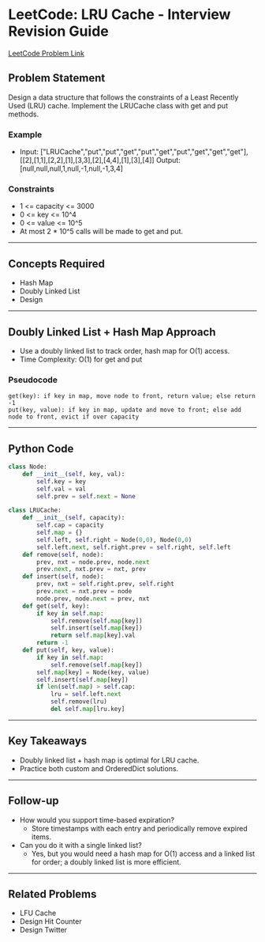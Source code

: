 # LeetCode: LRU Cache - Interview Revision Guide

[LeetCode Problem Link](https://leetcode.com/problems/lru-cache/description/)

## Problem Statement
Design a data structure that follows the constraints of a Least Recently Used (LRU) cache. Implement the LRUCache class with get and put methods.

### Example
- Input: ["LRUCache","put","put","get","put","get","put","get","get","get"], [[2],[1,1],[2,2],[1],[3,3],[2],[4,4],[1],[3],[4]]
  Output: [null,null,null,1,null,-1,null,-1,3,4]

### Constraints
- 1 <= capacity <= 3000
- 0 <= key <= 10^4
- 0 <= value <= 10^5
- At most 2 * 10^5 calls will be made to get and put.

---

## Concepts Required
- Hash Map
- Doubly Linked List
- Design

---

## Doubly Linked List + Hash Map Approach
- Use a doubly linked list to track order, hash map for O(1) access.
- Time Complexity: O(1) for get and put

### Pseudocode
```
get(key): if key in map, move node to front, return value; else return -1
put(key, value): if key in map, update and move to front; else add node to front, evict if over capacity
```

---

## Python Code
```python
class Node:
    def __init__(self, key, val):
        self.key = key
        self.val = val
        self.prev = self.next = None

class LRUCache:
    def __init__(self, capacity):
        self.cap = capacity
        self.map = {}
        self.left, self.right = Node(0,0), Node(0,0)
        self.left.next, self.right.prev = self.right, self.left
    def remove(self, node):
        prev, nxt = node.prev, node.next
        prev.next, nxt.prev = nxt, prev
    def insert(self, node):
        prev, nxt = self.right.prev, self.right
        prev.next = nxt.prev = node
        node.prev, node.next = prev, nxt
    def get(self, key):
        if key in self.map:
            self.remove(self.map[key])
            self.insert(self.map[key])
            return self.map[key].val
        return -1
    def put(self, key, value):
        if key in self.map:
            self.remove(self.map[key])
        self.map[key] = Node(key, value)
        self.insert(self.map[key])
        if len(self.map) > self.cap:
            lru = self.left.next
            self.remove(lru)
            del self.map[lru.key]
```

---

## Key Takeaways
- Doubly linked list + hash map is optimal for LRU cache.
- Practice both custom and OrderedDict solutions.

---

## Follow-up
- How would you support time-based expiration?
  - Store timestamps with each entry and periodically remove expired items.
- Can you do it with a single linked list?
  - Yes, but you would need a hash map for O(1) access and a linked list for order; a doubly linked list is more efficient.

---

## Related Problems
- LFU Cache
- Design Hit Counter
- Design Twitter
